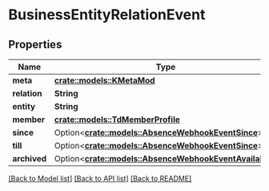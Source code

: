 # BusinessEntityRelationEvent

## Properties

Name | Type | Description | Notes
------------ | ------------- | ------------- | -------------
**meta** | [**crate::models::KMetaMod**](KMetaMod.md) |  | 
**relation** | **String** |  | 
**entity** | **String** |  | 
**member** | [**crate::models::TdMemberProfile**](TD_MemberProfile.md) |  | 
**since** | Option<[**crate::models::AbsenceWebhookEventSince**](AbsenceWebhookEvent_since.md)> |  | [optional]
**till** | Option<[**crate::models::AbsenceWebhookEventSince**](AbsenceWebhookEvent_since.md)> |  | [optional]
**archived** | Option<[**crate::models::AbsenceWebhookEventAvailable**](AbsenceWebhookEvent_available.md)> |  | [optional]

[[Back to Model list]](../README.md#documentation-for-models) [[Back to API list]](../README.md#documentation-for-api-endpoints) [[Back to README]](../README.md)


